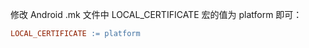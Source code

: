 修改 Android .mk 文件中 LOCAL_CERTIFICATE 宏的值为 platform 即可：

```makefile
LOCAL_CERTIFICATE := platform
```

